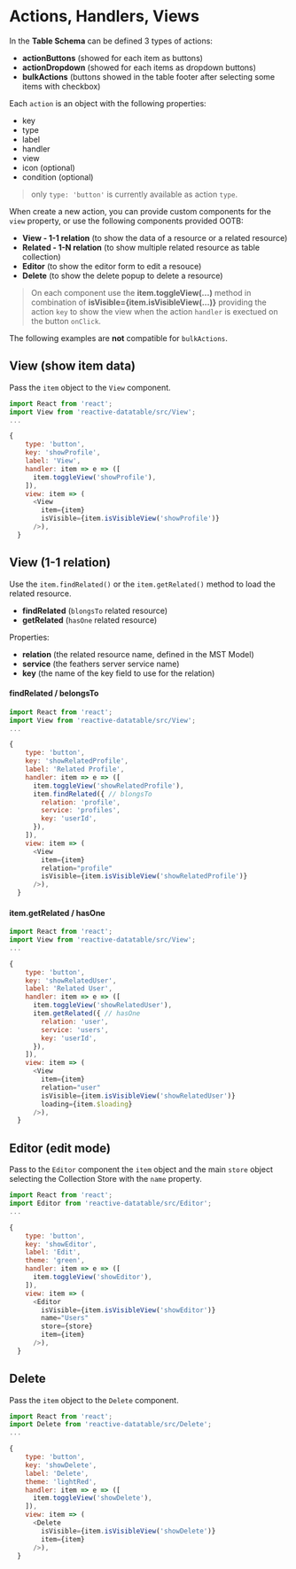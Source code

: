 # Actions, Handlers, Views

In the **Table Schema** can be defined 3 types of actions:

* **actionButtons** (showed for each item as buttons)
* **actionDropdown** (showed for each items as dropdown buttons)
* **bulkActions** (buttons showed in the table footer after selecting some items with checkbox)

Each `action` is an object with the following properties:

* key
* type
* label
* handler
* view
* icon (optional)
* condition (optional)

> only `type: 'button'` is currently available as action `type`.

When create a new action, you can provide custom components for the `view` property, or use the following components provided OOTB:

* **View - 1-1 relation** (to show the data of a resource or a related resource)
* **Related - 1-N relation** (to show multiple related resource as table collection)
* **Editor** (to show the editor form to edit a resouce)
* **Delete** (to show the delete popup to delete a resource)

> On each component use the **item.toggleView(...)** method in combination of **isVisible={item.isVisibleView(...)}** providing the action `key` to show the view when the action `handler` is exectued on the button `onClick`.

The following examples are **not** compatible for `bulkActions`.

## View (show item data)

Pass the `item` object to the `View` component.

```javascript
import React from 'react';
import View from 'reactive-datatable/src/View';
...

{
    type: 'button',
    key: 'showProfile',
    label: 'View',
    handler: item => e => ([
      item.toggleView('showProfile'),
    ]),
    view: item => (
      <View
        item={item}
        isVisible={item.isVisibleView('showProfile')}
      />),
  }
```

## View (1-1 relation)

Use the `item.findRelated()` or the `item.getRelated()` method to load the related resource. 

* **findRelated** (`blongsTo` related resource)
* **getRelated** (`hasOne` related resource)

Properties: 

* **relation** (the related resource name, defined in the MST Model)
* **service** (the feathers server service name)
* **key** (the name of the key field to use for the relation) 

#### findRelated / belongsTo

```javascript
import React from 'react';
import View from 'reactive-datatable/src/View';
...

{
    type: 'button',
    key: 'showRelatedProfile',
    label: 'Related Profile',
    handler: item => e => ([
      item.toggleView('showRelatedProfile'),
      item.findRelated({ // blongsTo
        relation: 'profile',
        service: 'profiles',
        key: 'userId',
      }),
    ]),
    view: item => (
      <View
        item={item}
        relation="profile"
        isVisible={item.isVisibleView('showRelatedProfile')}
      />),
  }
```


#### item.getRelated / hasOne

```javascript
import React from 'react';
import View from 'reactive-datatable/src/View';
...

{
    type: 'button',
    key: 'showRelatedUser',
    label: 'Related User',
    handler: item => e => ([
      item.toggleView('showRelatedUser'),
      item.getRelated({ // hasOne
        relation: 'user',
        service: 'users',
        key: 'userId',
      }),
    ]),
    view: item => (
      <View
        item={item}
        relation="user"
        isVisible={item.isVisibleView('showRelatedUser')}
        loading={item.$loading}
      />),
  }
```

## Editor (edit mode)

Pass to the `Editor` component the `item` object and the main `store` object selecting the Collection Store with the `name` property.

```javascript
import React from 'react';
import Editor from 'reactive-datatable/src/Editor';
...

{
    type: 'button',
    key: 'showEditor',
    label: 'Edit',
    theme: 'green',
    handler: item => e => ([
      item.toggleView('showEditor'),
    ]),
    view: item => (
      <Editor
        isVisible={item.isVisibleView('showEditor')}
        name="Users"
        store={store}
        item={item}
      />),
  }
```

## Delete

Pass the `item` object to the `Delete` component.

```javascript
import React from 'react';
import Delete from 'reactive-datatable/src/Delete';
...

{
    type: 'button',
    key: 'showDelete',
    label: 'Delete',
    theme: 'lightRed',
    handler: item => e => ([
      item.toggleView('showDelete'),
    ]),
    view: item => (
      <Delete
        isVisible={item.isVisibleView('showDelete')}
        item={item}
      />),
  }
```